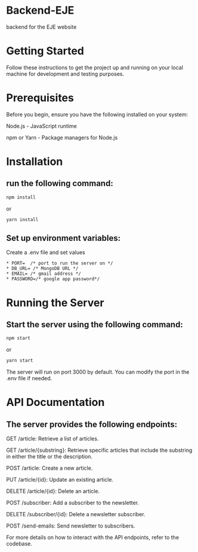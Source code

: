 # Backend-EJE
backend for the EJE website

# Getting Started
Follow these instructions to get the project up and running on your local machine for development and testing purposes.

# Prerequisites
Before you begin, ensure you have the following installed on your system:

Node.js - JavaScript runtime

npm or Yarn - Package managers for Node.js
# Installation
## run the following command:

```bash
npm install
```
or

```bash
yarn install
```

## Set up environment variables:

Create a .env file and set values

    * PORT=  /* port to run the server on */
    * DB_URL= /* MongoDB URL */
    * EMAIL= /* gmail address */
    * PASSWORD=/* google app password*/

# Running the Server
## Start the server using the following command:

```bash
npm start
```
or

```bash
yarn start
```

The server will run on port 3000 by default. You can modify the port in the .env file if needed.

# API Documentation
## The server provides the following endpoints:

GET /article: Retrieve a list of articles.

GET /article/{substring}: Retrieve specific articles that include the substring in either the title or the description.

POST /article: Create a new article.

PUT /article/{id}: Update an existing article.

DELETE /article/{id}: Delete an article.

POST /subscriber: Add a subscriber to the newsletter.

DELETE /subscriber/{id}: Delete a newsletter subscriber.

POST /send-emails: Send newsletter to subscribers.


For more details on how to interact with the API endpoints, refer to the codebase.